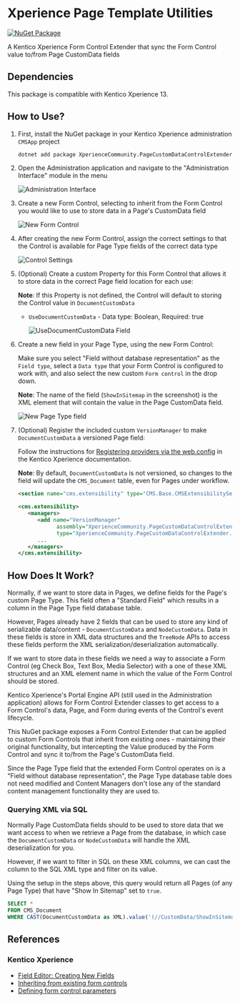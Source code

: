 # Xperience Page Template Utilities

[![NuGet Package](https://img.shields.io/nuget/v/XperienceCommunity.PageCustomDataControlExtender.svg)](https://www.nuget.org/packages/XperienceCommunity.PageCustomDataControlExtender)

A Kentico Xperience Form Control Extender that sync the Form Control value to/from Page CustomData fields

## Dependencies

This package is compatible with Kentico Xperience 13.

## How to Use?

1. First, install the NuGet package in your Kentico Xperience administration `CMSApp` project

   ```bash
   dotnet add package XperienceCommunity.PageCustomDataControlExtender
   ```

1. Open the Administration application and navigate to the "Administration Interface" module in the menu

   ![Administration Interface](./images/01-administration-interface.jpg)

1. Create a new Form Control, selecting to inherit from the Form Control you would like to use to store data in a Page's CustomData field

   ![New Form Control](./images/02-new-inheriting-form-control.jpg)

1. After creating the new Form Control, assign the correct settings to that the Control is available for Page Type fields of the correct data type

   ![Control Settings](./images/03-assign-control-settings.jpg)

1. (Optional) Create a custom Property for this Form Control that allows it to store data in the correct Page field location for each use:

   **Note**: If this Property is not defined, the Control will default to storing the Control value in `DocumentCustomData`

   - `UseDocumentCustomData` - Data type: Boolean, Required: true

     ![UseDocumentCustomData Field](./images/04-use-document-customdata.jpg)

1. Create a new field in your Page Type, using the new Form Control:

   Make sure you select "Field without database representation" as the `Field type`, select a `Data type` that
   your Form Control is configured to work with, and also select the new custom `Form control` in the drop down.

   **Note**: The name of the field (`ShowInSitemap` in the screenshot) is the XML element that will contain the value
   in the Page CustomData field.

   ![New Page Type field](./images/05-new-page-type-field.jpg)

1. (Optional) Register the included custom `VersionManager` to make `DocumentCustomData` a versioned Page field:

   Follow the instructions for [Registering providers via the web.config](https://docs.xperience.io/custom-development/customizing-providers/registering-providers-via-the-web-config) in the Kentico Xperience documentation.

   **Note**: By default, `DocumentCustomData` is not versioned, so changes to the field will update the `CMS_Document` table,
   even for Pages under workflow.

   ```xml
   <section name="cms.extensibility" type="CMS.Base.CMSExtensibilitySection, CMS.Base" />

   <cms.extensibility>
      <managers>
         <add name="VersionManager"
               assembly="XperienceCommunity.PageCustomDataControlExtender"
               type="XperienceCommunity.PageCustomDataControlExtender.CustomDataVersionManager" />
         ...
      </managers>
   </cms.extensibility>
   ```

## How Does It Work?

Normally, if we want to store data in Pages, we define fields for the Page's custom Page Type. This field often a "Standard Field" which results in a column in the Page Type field database table.

However, Pages already have 2 fields that can be used to store any kind of serializable data/content - `DocumentCustomData` and `NodeCustomData`. Data in these fields is store in XML data structures and the `TreeNode` APIs to access these fields perform the XML serialization/deserialization automatically.

If we want to store data in these fields we need a way to associate a Form Control (eg Check Box, Text Box, Media Selector) with a one of these XML structures and an XML element name in which the value of the Form Control should be stored.

Kentico Xperience's Portal Engine API (still used in the Administration application) allows for Form Control Extender classes to get access to a Form Control's data, Page, and Form during events of the Control's event lifecycle.

This NuGet package exposes a Form Control Extender that can be applied to custom Form Controls that inherit from existing ones - maintaining their original functionality, but intercepting the Value produced by the Form Control and sync it to/from the Page's CustomData field.

Since the Page Type field that the extended Form Control operates on is a "Field without database representation", the Page Type database table does not need modified and Content Managers don't lose any of the standard content management functionality they are used to.

### Querying XML via SQL

Normally Page CustomData fields should to be used to store data that we want access to when we retrieve a Page from the database, in which case the `DocumentCustomData` or `NodeCustomData` will handle the XML deserialization for you.

However, if we want to filter in SQL on these XML columns, we can cast the column to the SQL XML type and filter on its value.

Using the setup in the steps above, this query would return all Pages (of any Page Type) that have "Show In Sitemap" set to `true`.

```sql
SELECT *
FROM CMS_Document
WHERE CAST(DocumentCustomData as XML).value('(//CustomData/ShowInSitemap/text())[1]', 'bit') = 1
```

## References

### Kentico Xperience

- [Field Editor: Creating New Fields](https://docs.xperience.io/custom-development/extending-the-administration-interface/developing-form-controls/reference-field-editor#ReferenceFieldeditor-Creatingnewfields)
- [Inheriting from existing form controls](https://docs.xperience.io/custom-development/extending-the-administration-interface/developing-form-controls/inheriting-from-existing-form-controls)
- [Defining form control parameters](https://docs.xperience.io/custom-development/extending-the-administration-interface/developing-form-controls/defining-form-control-parameters)
